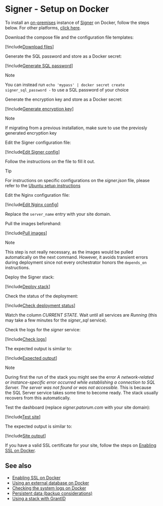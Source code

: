 ﻿# Signer - Setup on Docker

To install an [on-premises](../../index.md) instance of [Signer](../../../index.md) on Docker, follow the steps below. For other platforms, [click here](../../index.md).

Download the compose file and the configuration file templates:

[!include[Download files](../../../../../../includes/signer/docker/download.md)]

Generate the SQL password and store as a Docker secret:

[!include[Generate SQL password](../../../../../../includes/signer/docker/gen-sql-password.md)]

> [!NOTE]
> You can instead run `echo 'mypass' | docker secret create signer_sql_password -` to use a SQL password of your choice

Generate the encryption key and store as a Docker secret:

[!include[Generate encryption key](../../../../../../includes/signer/docker/gen-encryption-key.md)]

> [!NOTE]
> If migrating from a previous installation, make sure to use the previosly generated encryption key

Edit the Signer configuration file:

[!include[Edit Signer config](../../../../../../includes/signer/docker/edit-signer-config.md)]

Follow the instructions on the file to fill it out.

> [!TIP]
> For instructions on specific configurations on the *signer.json* file, please refer to the [Ubuntu setup instructions](../../linux/install-ubuntu.md)

Edit the Nginx configuration file:

[!include[Edit Nginx config](../../../../../../includes/signer/docker/edit-nginx-config.md)]

Replace the `server_name` entry with your site domain.

Pull the images beforehand:

[!include[Pull images](../../../../../../includes/signer/docker/pull-images.md)]

> [!NOTE]
> This step is not really necessary, as the images would be pulled automatically on the next command. However, it
> avoids transient errors during deployment since not every orchestrator honors the `depends_on` instructions.

Deploy the Signer stack:

[!include[Deploy stack](../../../../../../includes/signer/docker/deploy.md)]

Check the status of the deployment:

[!include[Check deployment status](../../../../../../includes/signer/docker/check-deploy.md)]

Watch the column *CURRENT STATE*. Wait until all services are *Running* (this may take a few minutes for the *signer_sql* service).

Check the logs for the *signer* service:

[!include[Check logs](../../../../../../includes/signer/docker/check-logs-signer.md)]

The expected output is similar to:

[!include[Expected output](../../../../../../includes/signer/docker/check-logs-signer-output.md)]

> [!NOTE]
> During first the run of the stack you might see the error *A network-related or instance-specific error occurred while establishing a connection to SQL Server. The server was not found or was not accessible.*
> This is because the SQL Server service takes some time to become ready. The stack usually recovers from this automatically.

Test the dashboard (replace *signer.patorum.com* with your site domain):

[!include[Test site](../../../../../../includes/signer/docker/test-site.md)]

The expected output is similar to:

[!include[Site output](../../../../../../includes/signer/linux/test-service-output.md)]

If you have a valid SSL certificate for your site, follow the steps on [Enabling SSL on Docker](enable-ssl.md).

## See also

* [Enabling SSL on Docker](enable-ssl.md)
* [Using an external database on Docker](external-db.md)
* [Checking the system logs on Docker](check-logs.md)
* [Persistent data (backup considerations)](persistent-data.md)
* [Using a stack with GrantID](internal-grantid.md)
